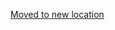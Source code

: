 [Moved to new location](https://github.com/DataTalksClub/machine-learning-zoomcamp/blob/master/cohorts/2022/04-evaluation/homework.md)